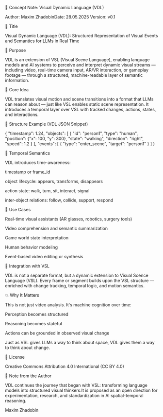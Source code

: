 🧾 Concept Note: Visual Dynamic Language (VDL)

Author: Maxim ZhadobinDate: 28.05.2025
Version: v0.1

📘 Title

Visual Dynamic Language (VDL): Structured Representation of Visual Events and Semantics for LLMs in Real Time

🎯 Purpose

VDL is an extension of VSL (Visual Scene Language), enabling language models and AI systems to perceive and interpret dynamic visual streams — including video, real-time camera input, AR/VR interaction, or gameplay footage — through a structured, machine-readable layer of semantic information.

📐 Core Idea

VDL translates visual motion and scene transitions into a format that LLMs can reason about — just like VSL enables static scene representation. It introduces a temporal layer over VSL with tracked changes, actions, states, and interactions.

🧱 Structure Example (VDL JSON Snippet)

{
  "timestamp": 1.24,
  "objects": [
    {
      "id": "person1",
      "type": "human",
      "position": {"x": 100, "y": 300},
      "state": "walking",
      "direction": "right",
      "speed": 1.2
    }
  ],
  "events": [
    {
      "type": "enter_scene",
      "target": "person1"
    }
  ]
}

🔄 Temporal Semantics

VDL introduces time-awareness:

timestamp or frame_id

object lifecycle: appears, transforms, disappears

action state: walk, turn, sit, interact, signal

inter-object relations: follow, collide, support, respond

📡 Use Cases

Real-time visual assistants (AR glasses, robotics, surgery tools)

Video comprehension and semantic summarization

Game world state interpretation

Human behavior modeling

Event-based video editing or synthesis

🔁 Integration with VSL

VDL is not a separate format, but a dynamic extension to Visual Scence Language (VSL). Every frame or segment builds upon the VSL structure — enriched with change tracking, temporal logic, and motion semantics.

💥 Why It Matters

This is not just video analysis. It's machine cognition over time:

Perception becomes structured

Reasoning becomes stateful

Actions can be grounded in observed visual change

Just as VSL gives LLMs a way to think about space,
VDL gives them a way to think about change.

📜 License

Creative Commons Attribution 4.0 International (CC BY 4.0)

🧠 Note from the Author

VDL continues the journey that began with VSL: transforming language models into structured visual thinkers.It is proposed as an open direction for experimentation, research, and standardization in AI spatial-temporal reasoning.

Maxim Zhadobin
